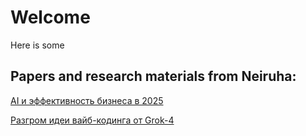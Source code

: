 
# Welcome

Here is some

## Papers and research materials from Neiruha:

[AI и эффективность бизнеса в 2025](https://github.com/Neiruha/AI/blob/main/Deepresearch/AIBusinessEfficiencyIn2025.pdf)


[Разгром идеи вайб-кодинга от Grok-4](https://github.com/Neiruha/AI/blob/main/%D0%A0%D0%B0%D0%B7%D0%B3%D1%80%D0%BE%D0%BC-%D0%B8%D0%B4%D0%B5%D0%B8-%D0%B2%D0%B0%D0%B9%D0%B1-%D0%BA%D0%BE%D0%B4%D0%B8%D0%BD%D0%B3%D0%B0-%D0%BE%D1%82-Grok-4.md)
